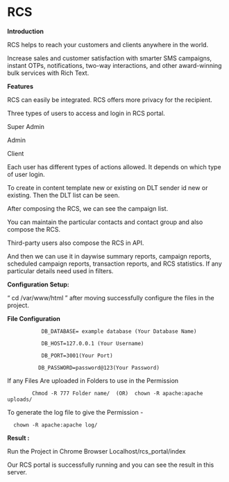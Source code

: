 # RCS

**Introduction**

RCS helps to reach your customers and clients anywhere in the world.

Increase sales and customer satisfaction with smarter SMS campaigns, instant OTPs, notifications, two-way interactions, and other award-winning bulk services with Rich Text.


**Features**

  RCS can easily be integrated. RCS offers more privacy for the recipient.

  
Three types of users to access  and login in RCS portal.

Super Admin

Admin

Client


Each user has different types of actions allowed. It depends on which type of user login.

To create in content template new or existing on DLT sender id new or existing. Then the DLT list can be seen.

After composing the RCS, we can see the campaign list.

You can maintain the particular contacts and contact group and also compose the RCS.

Third-party users also compose the RCS in API.

And then we can use it in daywise summary reports, campaign reports, scheduled campaign reports, transaction reports, and RCS statistics.  If any particular details need used in filters.



**Configuration Setup:**

 “ cd /var/www/html ” after moving successfully configure the files in the project.


**File Configuration**

               DB_DATABASE= example database (Your Database Name)
               
               DB_HOST=127.0.0.1 (Your Username)
               
               DB_PORT=3001(Your Port)
               
              DB_PASSWORD=password@123(Your Password)

              
If any Files Are uploaded in Folders to use in the Permission 

          	Chmod -R 777 Folder name/  (OR)  chown -R apache:apache uploads/

           
To generate the log file  to give the Permission - 

      chown -R apache:apache log/


      
**Result :**

  Run the Project in Chrome Browser Localhost/rcs_portal/index
  
  Our RCS portal is successfully running and you can see the result in this server.

